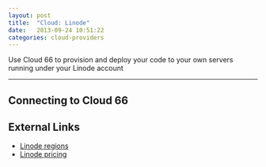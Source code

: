 ```yaml
---
layout: post
title:  "Cloud: Linode"
date:   2013-09-24 10:51:22
categories: cloud-providers
---
```


<p class="lead">Use Cloud 66 to provision and deploy your code to your own servers running under your Linode account</p>
<hr/>

## Connecting to Cloud 66

## External Links
<ul>
	<li><a href="http://www.linode.com/avail/" target="_blank">Linode regions</a></li>
	<li><a href="https://manager.linode.com/signup/#plans" target="_blank">Linode pricing</a></li>
</ul>
